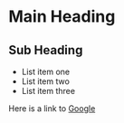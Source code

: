 # Main Heading

## Sub Heading

- List item one
- List item two
- List item three

Here is a link to [Google](www.google.com)